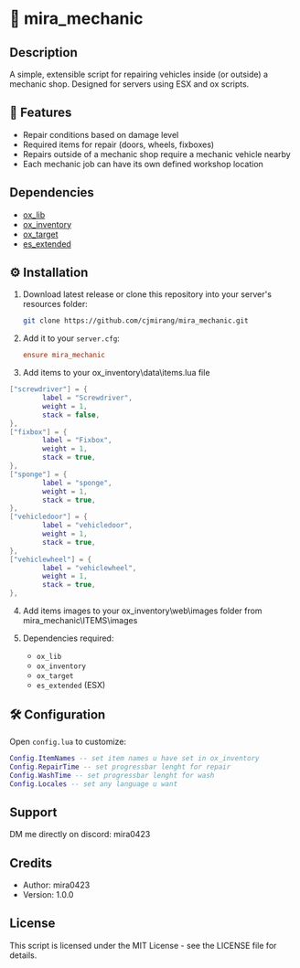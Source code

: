 # 🚗 mira_mechanic

## Description
A simple, extensible script for repairing vehicles inside (or outside) a mechanic shop. Designed for servers using ESX and ox scripts.

## 🔧 Features
- Repair conditions based on damage level
- Required items for repair (doors, wheels, fixboxes)
- Repairs outside of a mechanic shop require a mechanic vehicle nearby
- Each mechanic job can have its own defined workshop location

## Dependencies
- [ox_lib](https://github.com/overextended/ox_lib)
- [ox_inventory](https://github.com/overextended/ox_inventory)
- [ox_target](https://github.com/overextended/ox_target)
- [es_extended](https://github.com/esx-framework/esx_core/tree/main/%5Bcore%5D/es_extended)


## ⚙️ Installation

1. Download latest release or clone this repository into your server's resources folder:
    ```bash
    git clone https://github.com/cjmirang/mira_mechanic.git
    ```

2. Add it to your `server.cfg`:
    ```cfg
    ensure mira_mechanic
    ```

3. Add items to your ox_inventory\data\items.lua file
```lua
["screwdriver"] = {
		label = "Screwdriver",
		weight = 1,
		stack = false,
},
["fixbox"] = {
		label = "Fixbox",
		weight = 1,
		stack = true,
},
["sponge"] = {
		label = "sponge",
		weight = 1,
		stack = true,
},
["vehicledoor"] = {
		label = "vehicledoor",
		weight = 1,
		stack = true,
},
["vehiclewheel"] = {
		label = "vehiclewheel",
		weight = 1,
		stack = true,
},
```

4. Add items images to your ox_inventory\web\images folder from mira_mechanic\ITEMS\images

5. Dependencies required:
    - `ox_lib`
    - `ox_inventory`
    - `ox_target`
    - `es_extended` (ESX)

## 🛠️ Configuration

Open `config.lua` to customize:

  ```lua
  Config.ItemNames -- set item names u have set in ox_inventory
  Config.RepairTime -- set progressbar lenght for repair
  Config.WashTime -- set progressbar lenght for wash
  Config.Locales -- set any language u want
```


## Support
DM me directly on discord: mira0423

## Credits
- Author: mira0423
- Version: 1.0.0

## License
This script is licensed under the MIT License - see the LICENSE file for details.
